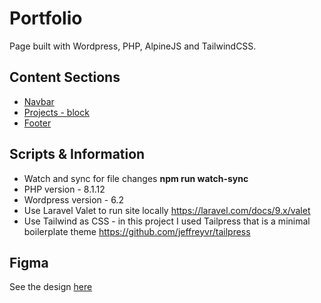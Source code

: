 # Portfolio

Page built with Wordpress, PHP, AlpineJS and TailwindCSS. 

## Content Sections
* [Navbar](./template-parts/global/global-header.php)
* [Projects - block](./template-parts/blocks/projects.php)
* [Footer](./template-parts/global/global-footer.php)

## Scripts & Information
* Watch and sync for file changes **npm run watch-sync**
* PHP version - 8.1.12 
* Wordpress version - 6.2
* Use Laravel Valet to run site locally https://laravel.com/docs/9.x/valet
* Use Tailwind as CSS - in this project I used Tailpress that is a minimal boilerplate theme https://github.com/jeffreyvr/tailpress

## Figma 
See the design [here](https://www.figma.com/file/aod7dPlKDMS1AlT842m1sX/Portfolio?node-id=1%3A6&t=eE0XAEx3XzpELwoQ-1) 